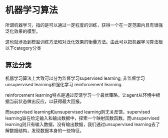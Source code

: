 # 机器学习算法

所谓机器学习，指的是可以通过一定程度的训练，获得一个在一定范围内具有很强泛化效果的模型。

这也就涉及到模型训练方法和对泛化效果的衡量方法。由此可以把机器学习算法根以下category分类



## 算法分类

机器学习算法上大致可以分为监督学习supervised learning, 非监督学习 unsupervised learning和强化学习 reinforcement learning.

reinforcement learning特点是通过反馈学习一个最优策略。让agent从环境中根据当前状态做出反应，以获得最大回报。

而supervised learning和unsupervised learning则无关反馈。supervised learning旨在给定输入和输出数据中，探索一个映射函数函数。而unsupervised learning则只有输入数据，没有输出数据，我们通过unsupervised learning去了解数据结构，发现数据本身的一些特征。

  



